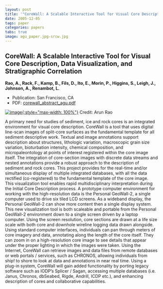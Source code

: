```yaml
---
layout: post
title: '"CoreWall: A Scalable Interactive Tool for Visual Core Description, Data Visualization, and Stratigraphic Correlation"'
date: 2005-12-05
tags: paper
categories: papers
tabs: true
image: agu_paper.jpg-srcw.jpg
---
```


## CoreWall: A Scalable Interactive Tool for Visual Core Description, Data Visualization, and Stratigraphic Correlation
**Rao, A., Rack, F., Kamp, B., Fils, D., Ito, E., Morin, P., Higgins, S., Leigh, J., Johnson, A., Renambot, L.**
- Publication: San Francisco, CA
- PDF: [corewall_abstract_agu.pdf](/documents/corewall_abstract_agu.pdf)


[![image](https://www.evl.uic.edu/output/originals/agu_paper.jpg-srcw.jpg){:style="max-width: 100%"}](https://www.evl.uic.edu/output/originals/agu_paper.jpg-srcw.jpg)
Credit: Arun Rao

A primary need for studies of sediment, ice and rock cores is an integrated environment for visual core description. CoreWall is a tool that uses digital line-scan images of split-core surfaces as the fundamental template for all sediment descriptive work. Textual and image annotations support description about structures, lithologic variation, macroscopic grain size variation, bioturbation intensity, chemical composition, and micropaleontology at points of interest registered within the core image itself. The integration of core-section images with discrete data streams and nested annotations provide a robust approach to the description of sediment and rock cores. This project provides for the real-time and/or simultaneous display of multiple integrated databases, with all the data rectified (co-registered) to the fundamental template of the core image. This visualization tool enables rapid multidisciplinary interpretation during the Initial Core Description process. A prototype computer environment for working with the high-resolution data is the Personal GeoWall-2, a single computer used to drive six tiled LCD screens. As a wideband display, the Personal GeoWall-2 can show more content then a single display system. This new visualization tool is both scaleable and portable from the Personal GeoWall-2 environment down to a single screen driven by a laptop computer. Using the screen resolution, core sections are drawn at a life size scale with both core and downhole wireline logging data drawn alongside. Using standard computer interfaces, individuals can pan through meters of core imagery and data, annotating along the length of the core itself. They can zoom in on a high-resolution core image to see details that appear under the proper lighting in which the images were taken. Using the Internet, CoreWall can retrieve images and data files from remote databases or web portals / services, such as CHRONOS, allowing individuals from ship!  to shore to look at data and annotations in near real time. Using a plug-in system, CoreWall will gain added functionality by porting legacy software such as IODP&rsquo;s Splicer / Sagan, accessing multiple databases (i.e. Janus, Chronos, dbSeabed, Rigde, Andrill, ICDP etc.), and enhancing description of cores and collaborative capabilities.